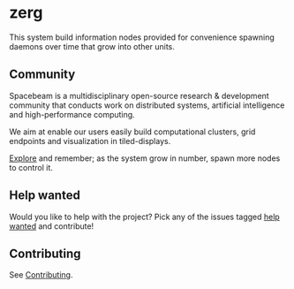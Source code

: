 # zerg
This system build information nodes provided for convenience spawning daemons over time that grow into other units.

## Community
Spacebeam is a multidisciplinary open-source research & development community that conducts work on distributed systems, artificial intelligence and high-performance computing.

We aim at enable our users easily build computational clusters, grid endpoints and visualization in tiled-displays.

[Explore](https://github.com/spacebeam) and remember; as the system grow in number, spawn more nodes to control it.

## Help wanted
Would you like to help with the project? Pick any of the issues tagged [help wanted](https://github.com/spacebeam/exp/labels/help%20wanted) and contribute!

## Contributing
See  [Contributing](CONTRIBUTING.md).
